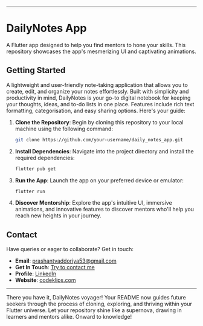 
---

# DailyNotes App

A Flutter app designed to help you find mentors to hone your skills. This repository showcases the app's mesmerizing UI and captivating animations.


## Getting Started

A lightweight and user-friendly note-taking application that allows you to create, edit, and organize your notes effortlessly. Built with simplicity and productivity in mind, DailyNotes is your go-to digital notebook for keeping your thoughts, ideas, and to-do lists in one place. Features include rich text formatting, categorisation, and easy sharing options. Here's your guide:

1. **Clone the Repository**: Begin by cloning this repository to your local machine using the following command:

   ```bash
   git clone https://github.com/your-username/daily_notes_app.git
   ```

2. **Install Dependencies**: Navigate into the project directory and install the required dependencies:

   ```bash
   flutter pub get
   ```

3. **Run the App**: Launch the app on your preferred device or emulator:

   ```bash
   flutter run
   ```

4. **Discover Mentorship**: Explore the app's intuitive UI, immersive animations, and innovative features to discover mentors who'll help you reach new heights in your journey.

## Contact

Have queries or eager to collaborate? Get in touch:

- **Email**: [prashantvaddoriya53@gmail.com](mailto:prashantvaddoriya53@gmail.com)
- **Get In Touch**: [Try to contact me](https://bento.me/prashantv)
- **Profile**: [LinkedIn](https://www.linkedin.com/in/prashant-vaddoriya12/)
- **Website**: [codeklips.com](https://codeklips.com)

---

There you have it, DailyNotes voyager! Your README now guides future seekers through the process of cloning, exploring, and thriving within your Flutter universe. Let your repository shine like a supernova, drawing in learners and mentors alike. Onward to knowledge!
